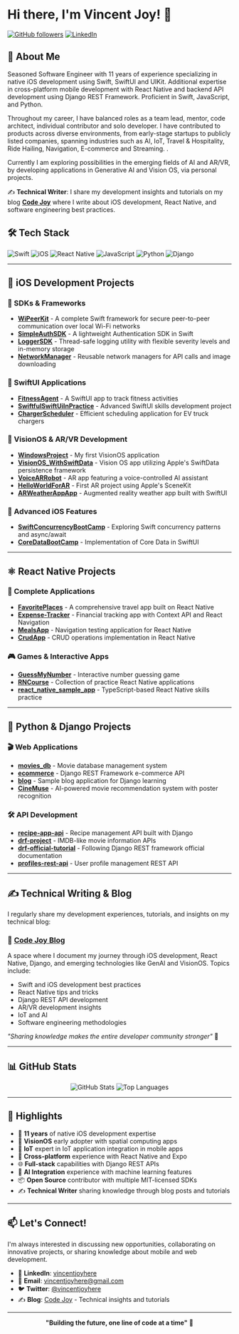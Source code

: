 # Hi there, I'm Vincent Joy! 👋

[![GitHub followers](https://img.shields.io/github/followers/vincentjoy?label=Follow&style=social)](https://github.com/vincentjoy)
[![LinkedIn](https://img.shields.io/badge/LinkedIn-Connect-blue)](https://www.linkedin.com/in/vincentjoyhere/)

## 🚀 About Me

Seasoned Software Engineer with 11 years of experience specializing in native iOS development using Swift, SwiftUI and UIKit. Additional expertise in cross-platform mobile development with React Native and backend API development using Django REST Framework. Proficient in Swift, JavaScript, and Python.

Throughout my career, I have balanced roles as a team lead, mentor, code architect, individual contributor and solo developer. I have contributed to products across diverse environments, from early-stage startups to publicly listed companies, spanning industries such as AI, IoT, Travel & Hospitality, Ride Hailing, Navigation, E-commerce and Streaming. .

Currently I am exploring possibilities in the emerging fields of AI and AR/VR, by developing applications in Generative AI and Vision OS, via personal projects.

✍️ **Technical Writer**: I share my development insights and tutorials on my blog **[Code Joy](https://code-joy.hashnode.dev)** where I write about iOS development, React Native, and software engineering best practices.

## 🛠️ Tech Stack

![Swift](https://img.shields.io/badge/Swift-FA7343?style=for-the-badge&logo=swift&logoColor=white)
![iOS](https://img.shields.io/badge/iOS-000000?style=for-the-badge&logo=ios&logoColor=white)
![React Native](https://img.shields.io/badge/React_Native-20232A?style=for-the-badge&logo=react&logoColor=61DAFB)
![JavaScript](https://img.shields.io/badge/JavaScript-F7DF1E?style=for-the-badge&logo=javascript&logoColor=black)
![Python](https://img.shields.io/badge/Python-3776AB?style=for-the-badge&logo=python&logoColor=white)
![Django](https://img.shields.io/badge/Django-092E20?style=for-the-badge&logo=django&logoColor=white)

---

## 📱 iOS Development Projects

### 🔧 SDKs & Frameworks
- **[WiPeerKit](https://github.com/vincentjoy/WiPeerKit)** - A complete Swift framework for secure peer-to-peer communication over local Wi-Fi networks
- **[SimpleAuthSDK](https://github.com/vincentjoy/SimpleAuthSDK)** - A lightweight Authentication SDK in Swift
- **[LoggerSDK](https://github.com/vincentjoy/LoggerSDK)** - Thread-safe logging utility with flexible severity levels and in-memory storage
- **[NetworkManager](https://github.com/vincentjoy/NetworkManager)** - Reusable network managers for API calls and image downloading

### 🎨 SwiftUI Applications
- **[FitnessAgent](https://github.com/vincentjoy/FitnessAgent)** - A SwiftUI app to track fitness activities
- **[SwiftfulSwiftUiInPractice](https://github.com/vincentjoy/SwiftfulSwiftUiInPractice)** - Advanced SwiftUI skills development project
- **[ChargerScheduler](https://github.com/vincentjoy/ChargerScheduler)** - Efficient scheduling application for EV truck chargers

### 🥽 VisionOS & AR/VR Development
- **[WindowsProject](https://github.com/vincentjoy/WindowsProject)** - My first VisionOS application
- **[VisionOS_WithSwiftData](https://github.com/vincentjoy/VisionOS_WithSwiftData)** - Vision OS app utilizing Apple's SwiftData persistence framework
- **[VoiceARRobot](https://github.com/vincentjoy/VoiceARRobot)** - AR app featuring a voice-controlled AI assistant
- **[HelloWorldForAR](https://github.com/vincentjoy/HelloWorldForAR)** - First AR project using Apple's SceneKit
- **[ARWeatherAppApp](https://github.com/vincentjoy/ARWeatherAppApp)** - Augmented reality weather app built with SwiftUI

### 🔗 Advanced iOS Features
- **[SwiftConcurrencyBootCamp](https://github.com/vincentjoy/SwiftConcurrencyBootCamp)** - Exploring Swift concurrency patterns and async/await
- **[CoreDataBootCamp](https://github.com/vincentjoy/CoreDataBootCamp)** - Implementation of Core Data in SwiftUI

---

## ⚛️ React Native Projects

### 📱 Complete Applications
- **[FavoritePlaces](https://github.com/vincentjoy/FavoritePlaces)** - A comprehensive travel app built on React Native
- **[Expense-Tracker](https://github.com/vincentjoy/Expense-Tracker)** - Financial tracking app with Context API and React Navigation
- **[MealsApp](https://github.com/vincentjoy/MealsApp)** - Navigation testing application for React Native
- **[CrudApp](https://github.com/vincentjoy/CrudApp)** - CRUD operations implementation in React Native

### 🎮 Games & Interactive Apps
- **[GuessMyNumber](https://github.com/vincentjoy/GuessMyNumber)** - Interactive number guessing game
- **[RNCourse](https://github.com/vincentjoy/RNCourse)** - Collection of practice React Native applications
- **[react_native_sample_app](https://github.com/vincentjoy/react_native_sample_app)** - TypeScript-based React Native skills practice

---

## 🐍 Python & Django Projects

### 🎬 Web Applications
- **[movies_db](https://github.com/vincentjoy/movies_db)** - Movie database management system
- **[ecommerce](https://github.com/vincentjoy/ecommerce)** - Django REST Framework e-commerce API
- **[blog](https://github.com/vincentjoy/blog)** - Sample blog application for Django learning
- **[CineMuse](https://github.com/vincentjoy/CineMuse)** - AI-powered movie recommendation system with poster recognition

### 🛠️ API Development
- **[recipe-app-api](https://github.com/vincentjoy/recipe-app-api)** - Recipe management API built with Django
- **[drf-project](https://github.com/vincentjoy/drf-project)** - IMDB-like movie information APIs
- **[drf-official-tutorial](https://github.com/vincentjoy/drf-official-tutorial)** - Following Django REST framework official documentation
- **[profiles-rest-api](https://github.com/vincentjoy/profiles-rest-api)** - User profile management REST API

---

## ✍️ Technical Writing & Blog

I regularly share my development experiences, tutorials, and insights on my technical blog:

### 📝 [Code Joy Blog](https://code-joy.hashnode.dev)
A space where I document my journey through iOS development, React Native, Django, and emerging technologies like GenAI and VisionOS. Topics include:
- Swift and iOS development best practices
- React Native tips and tricks
- Django REST API development
- AR/VR development insights
- IoT and AI
- Software engineering methodologies

*"Sharing knowledge makes the entire developer community stronger"* 🌟

---

## 📊 GitHub Stats

<div align="center">
  <img src="https://github-readme-stats.vercel.app/api?username=vincentjoy&show_icons=true&theme=radical" alt="GitHub Stats" />
  <img src="https://github-readme-stats.vercel.app/api/top-langs/?username=vincentjoy&layout=compact&theme=radical" alt="Top Languages" />
</div>

---

## 🌟 Highlights

- 🎯 **11 years** of native iOS development expertise
- 📱 **VisionOS** early adopter with spatial computing apps
- 🛜 **IoT** expert in IoT application integration in mobile apps
- 🔄 **Cross-platform** experience with React Native and Expo
- 🌐 **Full-stack** capabilities with Django REST APIs
- 🤖 **AI Integration** experience with machine learning features
- 📦 **Open Source** contributor with multiple MIT-licensed SDKs
- ✍️ **Technical Writer** sharing knowledge through blog posts and tutorials

---

## 📫 Let's Connect!

I'm always interested in discussing new opportunities, collaborating on innovative projects, or sharing knowledge about mobile and web development.

- 💼 **LinkedIn**: [vincentjoyhere](https://www.linkedin.com/in/vincentjoyhere/)
- 📧 **Email**: [vincentjoyhere@gmail.com](mailto:vincentjoyhere@gmail.com)
- 🐦 **Twitter**: [@vincentjoyhere](https://x.com/vincentjoyhere)
- ✍️ **Blog**: [Code Joy](https://code-joy.hashnode.dev) - Technical insights and tutorials

---

<div align="center">
  
**"Building the future, one line of code at a time"** 🚀

</div>
